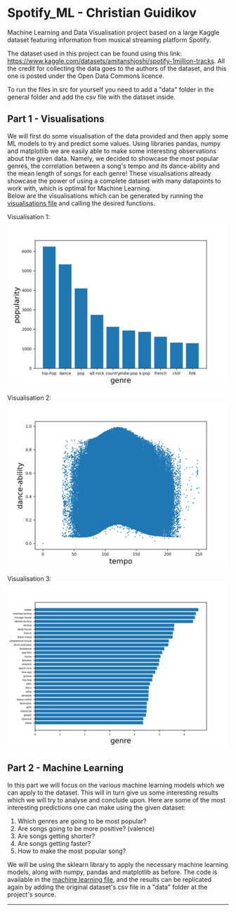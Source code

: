 # Spotify_ML - Christian Guidikov
Machine Learning and Data Visualisation project based on a large Kaggle dataset featuring information from musical
streaming platform Spotify.

The dataset used in this project can be found using this link:
https://www.kaggle.com/datasets/amitanshjoshi/spotify-1million-tracks. All the credit for collecting the data goes to 
the authors of the dataset, and this one is posted under the Open Data Commons licence.

To run the files in src for yourself you need to add a "data" folder in the general folder and add the csv file with the
dataset inside.

## Part 1 - Visualisations
We will first do some visualisation of the data provided and then apply some ML models to try and predict some values.
Using libraries pandas, numpy and matplotlib we are easily able to make some interesting observations about the given 
data. Namely, we decided to showcase the most popular genres, the correlation between a song's tempo and its 
dance-ability and the mean length of songs for each genre! These visualisations already showcase the power of using a
complete dataset with many datapoints to work with, which is optimal for Machine Learning.\
Below are the visualisations which can be generated by running the [visualisations file](./src/visualisations.py) and 
calling the desired functions.

Visualisation 1:\
<img alt="figure 1" src="./results/visualisations/result1.png" width="700"/>

Visualisation 2:\
<img alt="figure 2" src="./results/visualisations/result2.png" width="700"/>

Visualisation 3:\
<img alt="figure 3" src="./results/visualisations/result3.png" width="700"/>


## Part 2 - Machine Learning
In this part we will focus on the various machine learning models which we can apply to the dataset. This will in turn 
give us some interesting results which we will try to analyse and conclude upon. Here are some of the most interesting 
predictions one can make using the given dataset:

1) Which genres are going to be most popular?
2) Are songs going to be more positive? (valence)
3) Are songs getting shorter?
4) Are songs getting faster?
5) How to make the most popular song?

We will be using the sklearn library to apply the necessary machine learning models, along with numpy, pandas and 
matplotlib as before. The code is available in the [machine learning file](./src/ml.py), and the results can be 
replicated again by adding the original dataset's csv file in a "data" folder at the project's source.

<hr>

